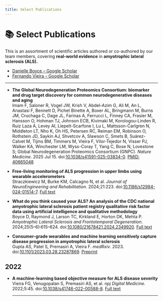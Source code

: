 ```yaml
---
title: Select Publications
---
```


# 📚 Select Publications

This is an assortment of scientific articles authored or co-authored by our team members, covering **real-world evidence** in **amyotrophic lateral sclerosis (ALS).**  

- [Danielle Boyce – Google Scholar](https://scholar.google.com/citations?hl=en&user=GNWikhkAAAAJ)  
- [Fernando Vieira – Google Scholar](https://scholar.google.com/citations?user=c6s1O5IAAAAJ&hl=en)  
---
- **The Global Neurodegeneration Proteomics Consortium: biomarker and drug target discovery for common neurodegenerative diseases and aging**  
  Imam F, Saloner R, Vogel JW, Krish V, Abdel-Azim G, Ali M, An L, Anastasi F, Bennett D, Pichet Binette A, Boxer AL, Bringmann M, Burns JM, Cruchaga C, Dage JL, Farinas A, Ferrucci L, Finney CA, Frasier M, Hansson O, Hohman TJ, Johnson ECB, Kivimaki M, Korologou-Linden R, Ruiz Laza A, Levey AI, Liepelt-Scarfone I, Lu L, Mattsson-Carlgren N, Middleton LT, Nho K, Oh HS, Petersen RC, Reiman EM, Robinson O, Rothstein JD, Saykin AJ, Shvetcov A, Slawson C, Smets B, Suárez-Calvet M, Tijms BM, Timmers M, Vieira F, Vilor-Tejedor N, Visser PJ, Walker KA, Winchester LM, Wyss-Coray T, Yang C, Bose N, Lovestone S; Global Neurodegeneration Proteomics Consortium (GNPC). *Nature Medicine*. 2025 Jul 15. doi:[10.1038/s41591-025-03834-0](https://doi.org/10.1038/s41591-025-03834-0). [PMID: 40665048](https://pubmed.ncbi.nlm.nih.gov/40665048/)

- **Free-living monitoring of ALS progression in upper limbs using wearable accelerometers**  
  Straczkiewicz M, Burke KM, Calcagno N, et al. *Journal of NeuroEngineering and Rehabilitation*. 2024;21:223. doi:[10.1186/s12984-024-01514-7](https://doi.org/10.1186/s12984-024-01514-7). [Full text](https://link.springer.com/article/10.1186/s12984-024-01514-7)

- **What do you think caused your ALS? An analysis of the CDC national amyotrophic lateral sclerosis patient registry qualitative risk factor data using artificial intelligence and qualitative methodology**  
  Boyce D, Raymond J, Larson TC, Kirkland E, Horton DK, Mehta P. *Amyotrophic Lateral Sclerosis and Frontotemporal Degeneration*. 2024;25(5–6):615–624. doi:[10.1080/21678421.2024.2349920](https://doi.org/10.1080/21678421.2024.2349920). [Full text](https://www.tandfonline.com/doi/full/10.1080/21678421.2024.2349920)

- **Consumer-grade wearables and machine learning sensitively capture disease progression in amyotrophic lateral sclerosis**  
  Gupta AS, Patel S, Premasiri A, Vieira F. *medRxiv*. 2023. doi:[10.1101/2023.03.28.23287869](https://doi.org/10.1101/2023.03.28.23287869). [Preprint](https://www.medrxiv.org/content/10.1101/2023.03.28.23287869v1)

## 2022
- **A machine-learning based objective measure for ALS disease severity**  
  Vieira FG, Venugopalan S, Premasiri AS, et al. *npj Digital Medicine*. 2022;5:45. doi:[10.1038/s41746-022-00588-8](https://doi.org/10.1038/s41746-022-00588-8). [Full text](https://www.nature.com/articles/s41746-022-00588-8)

  ---
